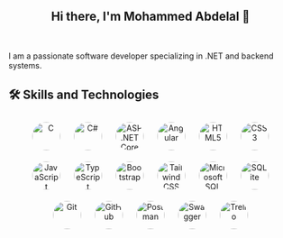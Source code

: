 <h2 align="center">Hi there, I'm Mohammed Abdelal 👋</h2> <br/>

I am a passionate software developer specializing in .NET and backend systems. 

## 🛠️ Skills and Technologies

<p align="center">
    <img src="https://cdn.jsdelivr.net/gh/devicons/devicon/icons/c/c-original.svg" title="C" width="50" height="50" style="border-radius: 50%; margin: 10px;"/>
  <img src="https://cdn.jsdelivr.net/gh/devicons/devicon/icons/csharp/csharp-original.svg" title="C#" width="50" height="50" style="border-radius: 50%; margin: 10px;"/>
  <img src="https://cdn.jsdelivr.net/gh/devicons/devicon/icons/dot-net/dot-net-original.svg" title="ASP.NET Core" width="50" height="50" style="border-radius: 50%; margin: 10px;"/>
  <img src="https://cdn.jsdelivr.net/gh/devicons/devicon/icons/angularjs/angularjs-original.svg" title="Angular" width="50" height="50" style="border-radius: 50%; margin: 10px;"/>
  <img src="https://cdn.jsdelivr.net/gh/devicons/devicon/icons/html5/html5-original.svg" title="HTML5" width="50" height="50" style="border-radius: 50%; margin: 10px;"/>
  <img src="https://cdn.jsdelivr.net/gh/devicons/devicon/icons/css3/css3-original.svg" title="CSS3" width="50" height="50" style="border-radius: 50%; margin: 10px;"/>
  <img src="https://cdn.jsdelivr.net/gh/devicons/devicon/icons/javascript/javascript-original.svg" title="JavaScript" width="50" height="50" style="border-radius: 50%; margin: 10px;"/>
  <img src="https://cdn.jsdelivr.net/gh/devicons/devicon/icons/typescript/typescript-original.svg" title="TypeScript" width="50" height="50" style="border-radius: 50%; margin: 10px;"/>
    <img src="https://cdn.jsdelivr.net/gh/devicons/devicon/icons/bootstrap/bootstrap-plain.svg" title="Bootstrap" width="50" height="50" style="border-radius: 50%; margin: 10px;"/>
<img src="https://cdn.jsdelivr.net/npm/simple-icons@v3/icons/tailwindcss.svg" title="Tailwind CSS" width="50" height="50" style="border-radius: 50%; margin: 10px;"/>
  <img src="https://cdn.jsdelivr.net/gh/devicons/devicon/icons/microsoftsqlserver/microsoftsqlserver-plain.svg" title="Microsoft SQL Server" width="50" height="50" style="border-radius: 50%; margin: 10px;"/>
    <img src="https://cdn.jsdelivr.net/gh/devicons/devicon/icons/sqlite/sqlite-original.svg" title="SQLite" width="50" height="50" style="border-radius: 50%; margin: 10px;"/>
  <img src="https://cdn.jsdelivr.net/gh/devicons/devicon/icons/git/git-original.svg" title="Git" width="50" height="50" style="border-radius: 50%; margin: 10px;"/>
  <img src="https://cdn.jsdelivr.net/gh/devicons/devicon/icons/github/github-original.svg" title="GitHub" width="50" height="50" style="border-radius: 50%; margin: 10px;"/>
  <img src="https://www.vectorlogo.zone/logos/getpostman/getpostman-icon.svg" title="Postman" width="50" height="50" style="border-radius: 50%; margin: 10px;"/>
<img src="https://cdn.jsdelivr.net/npm/simple-icons@v3/icons/swagger.svg" title="Swagger" width="50" height="50" style="border-radius: 50%; margin: 10px;"/>
  <img src="https://cdn.jsdelivr.net/gh/devicons/devicon/icons/trello/trello-plain.svg" title="Trello" width="50" height="50" style="border-radius: 50%; margin: 10px;"/>
</p>


